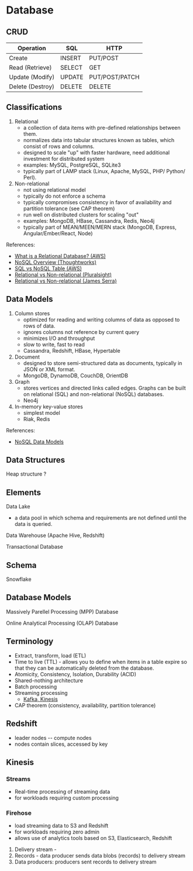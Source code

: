 # Database

## CRUD

| Operation        | SQL     | HTTP            | 
| ---------------- | ------- | --------------- | 
| Create           | INSERT  | PUT/POST        |
| Read (Retrieve)  | SELECT  | GET             |
| Update (Modify)  | UPDATE  | PUT/POST/PATCH  |
| Delete (Destroy) | DELETE  | DELETE          |

## Classifications
1.  Relational
    * a collection of data items with pre-defined relationships between them.
    * normalizes data into tabular structures known as tables, which consist of rows and columns.
    * designed to scale "up" with faster hardware, need additional investment for distributed system
    * examples: MySQL, PostgreSQL, SQLite3
    * typically part of LAMP stack (Linux, Apache, MySQL, PHP/ Python/ Perl).
2.  Non-relational
    * not using relational model
    * typically do not enforce a schema
    * typically compromises consistency in favor of availability and partition tolerance (see CAP theorem)
    * run well on distributed clusters for scaling "out"
    * examples: MongoDB, HBase, Cassandra, Redis, Neo4j
    * typically part of MEAN/MEEN/MERN stack (MongoDB, Express, Angular/Ember/React, Node)

References:
* [What is a Relational Database? (AWS)](https://aws.amazon.com/relational-database/)
* [NoSQL Overview (Thoughtworks)](https://www.thoughtworks.com/insights/blog/nosql-databases-overview)
* [SQL vs NoSQL Table (AWS)](https://aws.amazon.com/nosql/?nc1=f_cc)
* [Relational vs Non-relational (Pluralsight)](https://www.pluralsight.com/blog/software-development/relational-non-relational-databases)
* [Relational vs Non-relational (James Serra)](http://www.jamesserra.com/archive/2015/08/relational-databases-vs-non-relational-databases/)

## Data Models
1. Column stores
    * optimized for reading and writing columns of data as opposed to rows of data.
    * ignores columns not reference by current query
    * minimizes I/O and throughput
    * slow to write, fast to read
    * Cassandra, Redshift, HBase, Hypertable
2.  Document
    * designed to store semi-structured data as documents, typically in JSON or XML format.
    * MongoDB, DynamoDB, CouchDB, OrientDB
3.  Graph
    * stores vertices and directed links called edges. Graphs can be built on relational (SQL) and non-relational (NoSQL) databases.
    * Neo4j
4.  In-memory key-value stores
    * simplest model
    * Riak, Redis

References:
* [NoSQL Data Models](https://highlyscalable.wordpress.com/2012/03/01/nosql-data-modeling-techniques/)

## Data Structures
Heap structure
?

## Elements
Data Lake
* a data pool in which schema and requirements are not defined until the data is queried.

Data Warehouse (Apache Hive, Redshift)

Transactional Database

## Schema
Snowflake

## Database Models

Massively Parellel Processing (MPP) Database

Online Analytical Processing (OLAP) Database

## Terminology
* Extract, transform, load (ETL)
* Time to live (TTL) - allows you to define when items in a table expire so that they can be automatically deleted from the database.
* Atomicity, Consistency, Isolation, Durability (ACID)
* Shared-nothing architecture 
* Batch processing
* Streaming processing
    * [Kafka, Kinesis](https://medium.com/aws-activate-startup-blog/the-tale-of-two-messaging-platforms-apache-kafka-and-amazon-kinesis-654963bdbf35)
* CAP theorem (consistency, availability, partition tolerance)

## Redshift
* leader nodes -- compute nodes 
* nodes contain slices, accessed by key

## Kinesis
### Streams
* Real-time processing of streaming data
* for workloads requiring custom processing

### Firehose
* load streaming data to S3 and Redshift
* for workloads requiring zero admin
* allows use of analytics tools based on S3, Elasticsearch, Redshift
1. Delivery stream - 
2. Records - data producer sends data blobs (records) to delivery stream
3. Data producers: producers sent records to delivery stream 
